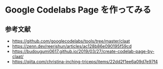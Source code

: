 # Google Codelabs Page を作ってみる

## 参考文献

- https://github.com/googlecodelabs/tools/tree/master/claat
- https://zenn.dev/reerishun/articles/ac128b86e090195f59cd
- https://budougumi0617.github.io/2019/03/27/create-codelab-page-by-claat/
- https://qiita.com/christina-inching-triceps/items/22dd2f1ee6a09d7e97f4